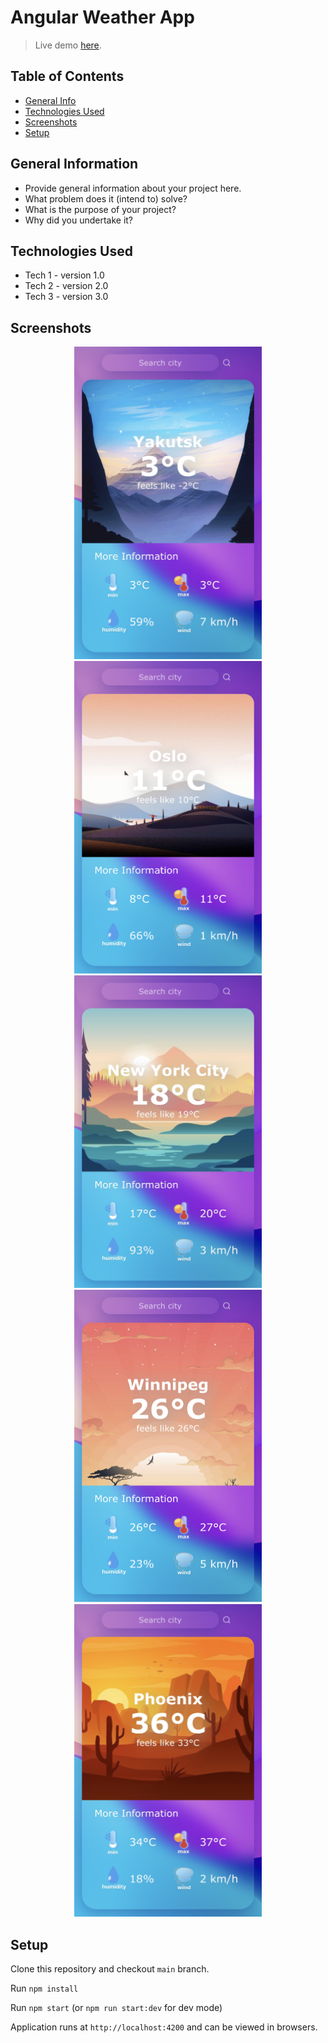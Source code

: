 # Angular Weather App

> Live demo [here](https://yuliazherebtsova.github.io/angular-weather-app/).

## Table of Contents

- [General Info](#general-information)
- [Technologies Used](#technologies-used)
- [Screenshots](#screenshots)
- [Setup](#setup)

## General Information

- Provide general information about your project here.
- What problem does it (intend to) solve?
- What is the purpose of your project?
- Why did you undertake it?
<!-- You don't have to answer all the questions - just the ones relevant to your project. -->

## Technologies Used

- Tech 1 - version 1.0
- Tech 2 - version 2.0
- Tech 3 - version 3.0

## Screenshots

<p align="center">
  <img src="./src/assets/screenshots/1.PNG" width="300" height="500">
  <img src="./src/assets/screenshots/2.PNG" width="300" height="500">
  <img src="./src/assets/screenshots/3.PNG" width="300" height="500">
  <img src="./src/assets/screenshots/4.PNG" width="300" height="500">
  <img src="./src/assets/screenshots/5.PNG" width="300" height="500">
</p>

## Setup

Clone this repository and checkout `main` branch.

Run `npm install`

Run `npm start` (or `npm run start:dev` for dev mode)

Application runs at `http://localhost:4200` and can be viewed in browsers.
